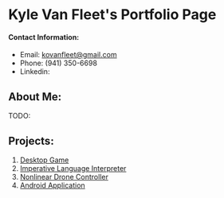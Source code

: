 # Kyle Van Fleet's Portfolio Page

#### Contact Information:
* Email: kovanfleet@gmail.com
* Phone: (941) 350-6698
* Linkedin: 

## About Me:
TODO:


## Projects:

 1. [Desktop Game](https://vanfleet0351.github.io/MarioRemake/) 
 1. [Imperative Language Interpreter](https://vanfleet0351.github.io/CSE3341Interpreter/) 
 1. [Nonlinear Drone Controller](https://vanfleet0351.github.io/Nonlinear-Drone-Controller/) 
 1. [Android Application](https://vanfleet0351.github.io/tutorMe-Android-App/) 
